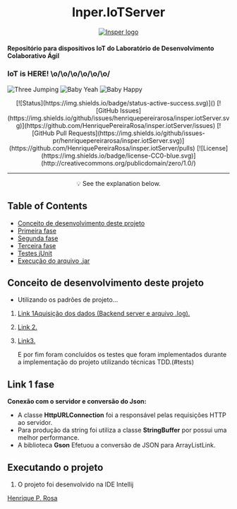 
<h1 align="center">Inper.IoTServer</h1>

<p align="center">
 <a href="www.insper.edu.br">
  <img src="https://encrypted-tbn0.gstatic.com/images?q=tbn:ANd9GcQmLK7EeLlfZmz2-3Fb6nzZH00dtbDlsqBpbFTALO8ktvnXaBxv" alt="Insper logo"></img>
 </a>
 <div>
 	<h4>
 		<p>Repositório para dispositivos IoT do Laboratório de Desenvolvimento Colaborativo Ágil</p>
 	</h4>
 </div>
 <div>
 	<h3><p>IoT is HERE!  \o/\o/\o/\o/\o/\o/</p></h3>
 	
  <img src="https://media2.giphy.com/media/BlVnrxJgTGsUw/giphy.gif" alt="Three Jumping"></img>
  <img src="https://media0.giphy.com/media/YJ5OlVLZ2QNl6/giphy.gif" alt="Baby Yeah"></img>
  <img src="https://media1.giphy.com/media/XbxZ41fWLeRECPsGIJ/giphy.gif" alt="Baby Happy"></img>
 </div>
</p>


<div align="center">  
  [![Status](https://img.shields.io/badge/status-active-success.svg)]()
  [![GitHub Issues](https://img.shields.io/github/issues/henriquepereirarosa/insper.iotServer.svg)](https://github.com/HenriquePereiraRosa/insper.iotServer/issues)
  [![GitHub Pull Requests](https://img.shields.io/github/issues-pr/henriquepereirarosa/insper.iotServer.svg)](https://github.com/HenriquePereiraRosa/insper.iotServer/pulls)
  [![License](https://img.shields.io/badge/license-CC0-blue.svg)](http://creativecommons.org/publicdomain/zero/1.0/)    
</div>

---

<p align = "center">💡 See the explanation below.</p>


## Table of Contents

- [Conceito de desenvolvimento deste projeto](#concept)
- [Primeira fase](#first)
- [Segunda fase](#second)
- [Terceira fase](#third)
- [Testes jUnit](#tests)
- [Execução do arquivo .jar](#exe)


## Conceito de desenvolvimento deste projeto <a name = "concept"></a>

- Utilizando os padrões de projeto... 
 1. [Link 1Aquisição dos dados (Backend server e arquivo .log).](#first)
 2. [Link 2.](#second)
 3. [Link3.](#third)

 	E por fim foram concluídos os testes que foram implementados durante a implementação do projeto utilizando técnicas TDD.(#tests)


## Link 1 fase<a name = "first"></a>

**Conexão com o servidor e conversão do Json:**

- A classe **HttpURLConnection** foi a responsável pelas requisições HTTP ao servidor.
- Para produção da string foi utiliza a classe **StringBuffer** por possui uma melhor performance.
- A biblioteca **Gson** Efetuou a conversão de JSON para ArrayListLink.



## Executando o projeto <a name = "exe"></a>

1. O projeto foi desenvolvido na IDE Intellij 

<a rel="dct:publisher"
     href="https://github.com/henriquepereirarosa/">
    <span property="dct:title">Henrique P. Rosa</span></a>
</p>
